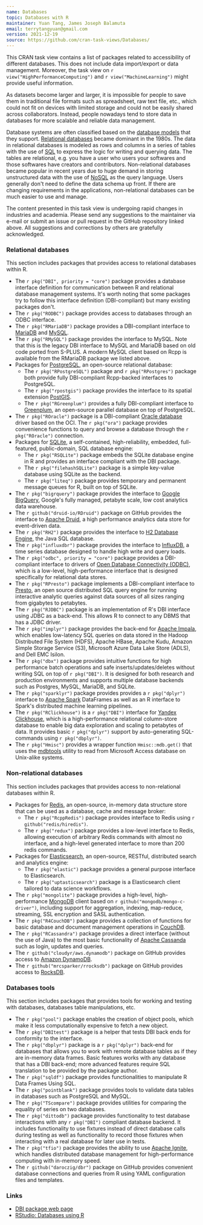 ```yaml
---
name: Databases
topic: Databases with R
maintainer: Yuan Tang, James Joseph Balamuta
email: terrytangyuan@gmail.com
version: 2021-12-19
source: https://github.com/cran-task-views/Databases/
---
```


This CRAN task view contains a list of packages related to accessibility
of different databases. This does not include data import/export or data
management. Moreover, the task view on `r view("HighPerformanceComputing")`
and `r view("MachineLearning")` might provide useful information.

As datasets become larger and larger, it is impossible for people to
save them in traditional file formats such as spreadsheet, raw text
file, etc., which could not fit on devices with limited storage and
could not be easily shared across collaborators. Instead, people
nowadays tend to store data in databases for more scalable and reliable
data management.

Database systems are often classified based on the
[database models](https://en.wikipedia.org/wiki/Database_model)
that they support.
[Relational databases](https://en.wikipedia.org/wiki/Relational_database)
became dominant in the 1980s. The data in relational databases is modeled as
rows and columns in a series of tables with the use of
[SQL](https://en.wikipedia.org/wiki/SQL) to express the logic for
writing and querying data. The tables are relational, e.g. you have a
user who users your softwares and those softwares have creators and
contributors. Non-relational databases became popular in recent years
due to huge demand in storing unstructured data with the use of
[NoSQL](https://en.wikipedia.org/wiki/NoSQL) as the query language.
Users generally don't need to define the data schema up front. If there
are changing requirements in the applications, non-relational databases
can be much easier to use and manage.

The content presented in this task view is undergoing rapid
changes in industries and academia. Please send any suggestions to the
maintainer via e-mail or submit an issue or pull request in the GitHub
repository linked above. All suggestions and corrections by others are
gratefully acknowledged.


### Relational databases

This section includes packages that provides access to relational
databases within R.

- The `r pkg("DBI", priority = "core")` package provides a
  database interface definition for communication between R and
  relational database management systems. It's worth noting that some
  packages try to follow this interface definition (DBI-compliant) but
  many existing packages don't.
- The `r pkg("RODBC")` package provides access to
  databases through an ODBC interface.
- The `r pkg("RMariaDB")` package provides a DBI-compliant
  interface to [MariaDB](https://mariadb.org/) and
  [MySQL](https://www.mysql.com/).
- The `r pkg("RMySQL")` package provides the interface to
  MySQL. Note that this is the legacy DBI interface to MySQL and
  MariaDB based on old code ported from S-PLUS. A modern MySQL client
  based on Rcpp is available from the RMariaDB package we listed
  above.
- Packages for [PostgreSQL](https://www.postgresql.org/), an
  open-source relational database:
  - The `r pkg("RPostgreSQL")` package and
    `r pkg("RPostgres")` package both provide fully
    DBI-compliant Rcpp-backed interfaces to PostgreSQL.
  - The `r pkg("rpostgis")` package provides the
    interface to its spatial extension
    [PostGIS](http://postgis.net/).
  - The `r pkg("RGreenplum")` provides a fully
    DBI-compliant interface to [Greenplum](https://greenplum.org/),
    an open-source parallel database on top of PostgreSQL.
- The `r pkg("ROracle")` package is a DBI-compliant
  [Oracle database](https://www.oracle.com/database/) driver
  based on the OCI. The `r pkg("ora")` package provides
  convenience functions to query and browse a database through the
  `r pkg("ROracle")` connection.
- Packages for [SQLite](http://www.sqlite.org/), a self-contained,
  high-reliability, embedded, full-featured, public-domain, SQL
  database engine:
  -   The `r pkg("RSQLite")` package embeds the SQLite
      database engine in R and provides an interface compliant with
      the DBI package.
  -   The `r pkg("filehashSQLite")` package is a simple
      key-value database using SQLite as the backend.
  -   The `r pkg("liteq")` package provides temporary and
      permanent message queues for R, built on top of SQLite.
- The `r pkg("bigrquery")` package provides the interface
  to [Google BigQuery](https://developers.google.com/bigquery/),
  Google's fully managed, petabyte scale, low cost analytics data
  warehouse.
- The `r github("druid-io/RDruid")` package on GitHub
  provides the interface to [Apache Druid](https://druid.apache.org/),
  a high performance analytics data store for event-driven data.
- The `r pkg("RH2")` package provides the interface to [H2
  Database Engine](http://www.h2database.com/), the Java SQL
  database.
- The `r pkg("influxdbr")` package provides the interface
  to [InfluxDB](https://docs.influxdata.com/influxdb), a time series
  database designed to handle high write and query loads.
- The `r pkg("odbc", priority = "core")` package provides a
  DBI-compliant interface to drivers of [Open Database Connectivity
  (ODBC)](https://msdn.microsoft.com/en-us/library/ms710252(v=vs.85).aspx),
  which is a low-level, high-performance interface that is designed
  specifically for relational data stores.
- The `r pkg("RPresto")` package implements a
  DBI-compliant interface to [Presto](https://prestodb.io/), an open
  source distributed SQL query engine for running interactive analytic
  queries against data sources of all sizes ranging from gigabytes to
  petabytes.
- The `r pkg("RJDBC")` package is an implementation of
  R's DBI interface using JDBC as a back-end. This allows R to
  connect to any DBMS that has a JDBC driver.
- The `r pkg("implyr")` package provides the back-end for
  [Apache Impala](https://impala.apache.org), which enables
  low-latency SQL queries on data stored in the Hadoop Distributed
  File System (HDFS), Apache HBase, Apache Kudu, Amazon Simple Storage
  Service (S3), Microsoft Azure Data Lake Store (ADLS), and Dell EMC
  Isilon.
- The `r pkg("dbx")` package provides intuitive functions
  for high performance batch operations and safe
  inserts/updates/deletes without writing SQL on top of
  `r pkg("DBI")`. It is designed for both research and
  production environments and supports multiple database backends such
  as Postgres, MySQL, MariaDB, and SQLite.
- The `r pkg("sparklyr")` package provides provides a
  `r pkg("dplyr")` interface to [Apache
  Spark](https://spark.apache.org/) DataFrames as well as an R
  interface to Spark's distributed machine learning pipelines.
- The `r pkg("RClickhouse")` is a
  `r pkg("DBI")` interface for [Yandex
  Clickhouse](https://clickhouse.yandex/), which is a
  high-performance relational column-store database to enable big data
  exploration and scaling to petabytes of data. It provides basic
  `r pkg("dplyr")` support by auto-generating SQL-commands
  using `r pkg("dbplyr")`.
- The `r pkg("Hmisc")` provides a wrapper function `Hmisc::mdb.get()`
  that uses the [mdbtools](https://github.com/mdbtools/mdbtools) utility 
  to read from Microsoft Access database on Unix-alike systems.


### Non-relational databases

This section includes packages that provides access to non-relational
databases within R.

- Packages for [Redis](https://redis.io/), an open-source, in-memory
  data structure store that can be used as a database, cache and
  message broker:
  - The `r pkg("RcppRedis")` package provides interface
    to Redis using `r github("redis/hiredis")`.
  - The `r pkg("redux")` package provides a low-level
    interface to Redis, allowing execution of arbitrary Redis
    commands with almost no interface, and a high-level generated
    interface to more than 200 redis commands.
- Packages for [Elasticsearch](http://elasticsearch.org/), an
  open-source, RESTful, distributed search and analytics engine:
  - The `r pkg("elastic")` package provides a general
    purpose interface to Elasticsearch.
  - The `r pkg("uptasticsearch")` package is a
    Elasticsearch client tailored to data science workflows.
- The `r pkg("mongolite")` package provides a high-level,
  high-performance [MongoDB](https://www.mongodb.com/) client based on
  `r github("mongodb/mongo-c-driver")`, including support
  for aggregation, indexing, map-reduce, streaming, SSL encryption and
  SASL authentication.
- The `r pkg("R4CouchDB")` package provides a collection
  of functions for basic database and document management operations
  in [CouchDB](http://couchdb.apache.org/).
- The `r pkg("RCassandra")` package provides a direct
  interface (without the use of Java) to the most basic functionality
  of [Apache Cassanda](http://cassandra.apache.org/) such as login,
  updates and queries.
- The `r github("cloudyr/aws.dynamodb")` package on GitHub
  provides access to [Amazon
  DynamoDB](https://aws.amazon.com/dynamodb/).
- The `r github("mrcsparker/rrocksdb")` package on GitHub
  provides access to [RocksDB](http://rocksdb.org).


### Databases tools

This section includes packages that provides tools for working and
testing with databases, databases table manipulations, etc.

- The `r pkg("pool")` package enables the creation of
  object pools, which make it less computationally expensive to fetch
  a new object.
- The `r pkg("DBItest")` package is a helper that tests
  DBI back ends for conformity to the interface.
- The `r pkg("dbplyr")` package is a
  `r pkg("dplyr")` back-end for databases that allows you
  to work with remote database tables as if they are in-memory data
  frames. Basic features works with any database that has a DBI
  back-end; more advanced features require SQL translation to be
  provided by the package author.
- The `r pkg("sqldf")` package provides functionalities to
  manipulate R Data Frames Using SQL.
- The `r pkg("pointblank")` package provides tools to
  validate data tables in databases such as PostgreSQL and MySQL.
- The `r pkg("TScompare")` package provides utilities for
  comparing the equality of series on two databases.
- The `r pkg("dittodb")` package provides functionality to
  test database interactions with any `r pkg("DBI")`
  compliant database backend. It includes functionality to use
  fixtures instead of direct database calls during testing as well as
  functionality to record those fixtures when interacting with a real
  database for later use in tests.
- The `r pkg("tfio")` package provides the ability to use
  [Apache Ignite](https://ignite.apache.org/), which handles
  distributed database management for high-performance computing
  with in-memory speed.
- The `r github("daroczig/dbr")` package on GitHub
  provides convenient database connections and queries from R
  using YAML configuration files and templates.

### Links

- [DBI package web page](https://dbi.r-dbi.org/)
- [RStudio: Databases using R](https://db.rstudio.com/)
